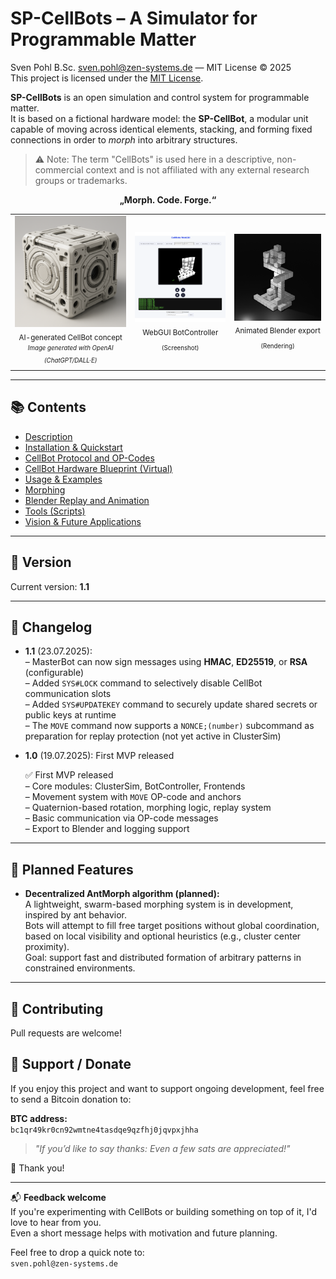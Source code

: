 # SP-CellBots – A Simulator for Programmable Matter

Sven Pohl B.Sc. <sven.pohl@zen-systems.de> — MIT License © 2025  
This project is licensed under the [MIT License](./LICENSE).

**SP-CellBots** is an open simulation and control system for programmable matter.  
It is based on a fictional hardware model: the **SP-CellBot**, a modular unit capable of moving across identical elements, stacking, and forming fixed connections in order to *morph* into arbitrary 
structures. 

> ⚠️ Note: The term "CellBots" is used here in a descriptive, non-commercial context and is not affiliated with any external research groups or trademarks.

<div align="center"><strong>„Morph. Code. Forge.“</strong></div>


<table>
  <tr>
    <td align="center">
      <img src="docs/img/ai_cellbot.png" width="180"/><br>
      <sub>
        AI-generated CellBot concept<br>
        <sup><i>Image generated with OpenAI (ChatGPT/DALL·E)</i></sup>
      </sub>
    </td>
    <td align="center">
      <img src="docs/img/webgui.png" width="180"/><br>
      <sub>
        WebGUI BotController<br>
        <sub>(Screenshot)</sub>
      </sub>
    </td>
    <td align="center">
      <img src="docs/img/stick_figure_blender.png" width="180"/><br>
      <sub>
        Animated Blender export<br>
        <sub>(Rendering)</sub>
      </sub>
    </td>
  </tr>
</table>

---

## 📚 Contents

- [Description](docs/description.md)  
- [Installation & Quickstart](docs/install.md)  
- [CellBot Protocol and OP-Codes](docs/protocol.md)  
- [CellBot Hardware Blueprint (Virtual)](docs/hardware_blueprint.md)  
- [Usage & Examples](docs/usage.md)  
- [Morphing](docs/morphing.md)  
- [Blender Replay and Animation](docs/blender.md)  
- [Tools (Scripts)](docs/tools.md)  
- [Vision & Future Applications](docs/vision.md)

---

## 🧩 Version

Current version: **1.1**

---


## 📝 Changelog

- **1.1** (23.07.2025):  
  – MasterBot can now sign messages using **HMAC**, **ED25519**, or **RSA** (configurable)  
  – Added `SYS#LOCK` command to selectively disable CellBot communication slots  
  – Added `SYS#UPDATEKEY` command to securely update shared secrets or public keys at runtime  
  – The `MOVE` command now supports a `NONCE;(number)` subcommand as preparation for replay protection (not yet active in ClusterSim)



- **1.0** (19.07.2025): First MVP released

  ✅ First MVP released  
  – Core modules: ClusterSim, BotController, Frontends  
  – Movement system with `MOVE` OP-code and anchors  
  – Quaternion-based rotation, morphing logic, replay system  
  – Basic communication via OP-code messages  
  – Export to Blender and logging support
  
---

## 🚧 Planned Features

- **Decentralized AntMorph algorithm (planned):**  
  A lightweight, swarm-based morphing system is in development, inspired by ant behavior.  
  Bots will attempt to fill free target positions without global coordination, based on local visibility and optional heuristics (e.g., cluster center proximity).  
  Goal: support fast and distributed formation of arbitrary patterns in constrained environments.


---

## 🤝 Contributing

Pull requests are welcome!


## 💛 Support / Donate

If you enjoy this project and want to support ongoing development, feel free to send a Bitcoin donation to:

**BTC address:**  
`bc1qr49kr0cn92wmtne4tasdqe9qzfhj0jqvpxjhha`

> *"If you’d like to say thanks: Even a few sats are appreciated!"*

🙏 Thank you!

---

📬 **Feedback welcome**  
If you're experimenting with CellBots or building something on top of it, I'd love to hear from you.  
Even a short message helps with motivation and future planning.

Feel free to drop a quick note to:  
`sven.pohl@zen-systems.de`
